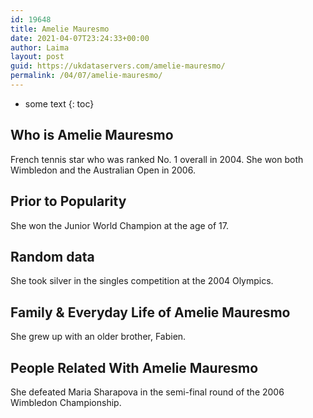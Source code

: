 ```yaml
---
id: 19648
title: Amelie Mauresmo
date: 2021-04-07T23:24:33+00:00
author: Laima
layout: post
guid: https://ukdataservers.com/amelie-mauresmo/
permalink: /04/07/amelie-mauresmo/
---
```


* some text
{: toc}


## Who is Amelie Mauresmo
                  
                  
                  
French tennis star who was ranked No. 1 overall in 2004. She won both Wimbledon and the Australian Open in 2006.
                  
              
            
              
            
                
                
                
## Prior to Popularity
                  
                  
                  
She won the Junior World Champion at the age of 17.
                  
              
            
              
            
                
                
                
## Random data
                  
                  
                  
She took silver in the singles competition at the 2004 Olympics.
                  
              
            
              
            
                
                
                
## Family & Everyday Life of Amelie Mauresmo
                  
                  
                  
She grew up with an older brother, Fabien.
                  
              
            
              
            
                
                
                
## People Related With Amelie Mauresmo
                  
                  
                  
She defeated Maria Sharapova in the semi-final round of the 2006 Wimbledon Championship.
                  
              
            
              
            
                
              
            
              
              
            
            
              
            
          
          
          
